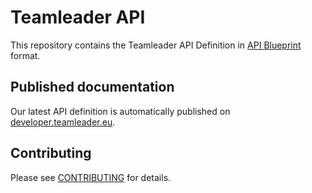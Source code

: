 # Teamleader API

This repository contains the Teamleader API Definition in [API Blueprint](https://apiblueprint.org/) format.

## Published documentation

Our latest API definition is automatically published on [developer.teamleader.eu](https://developer.teamleader.eu).

## Contributing

Please see [CONTRIBUTING](CONTRIBUTING.md) for details.
